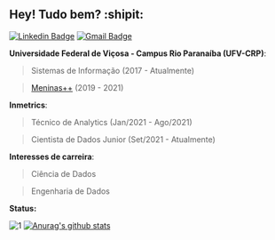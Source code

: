 ## Hey! Tudo bem? :shipit:

[![Linkedin Badge](https://img.shields.io/badge/-LinkedIn-blue?style=for-the-badge&logo=Linkedin&logoColor=white&link=https://www.linkedin.com/in/vivianerenizia/)](https://www.linkedin.com/in/vivianerenizia/) 
[![Gmail Badge](https://img.shields.io/badge/gmail-D14836?&style=for-the-badge&logo=gmail&logoColor=white)](mailto:vivianereniziasilva@gmail.com)

**Universidade Federal de Viçosa - Campus Rio Paranaíba (UFV-CRP)**:
> Sistemas de Informação (2017 - Atualmente)

> [Meninas++](https://www.instagram.com/meninasmaismais_ufv/) (2019 - 2021)

**Inmetrics**:
> Técnico de Analytics (Jan/2021 - Ago/2021)

> Cientista de Dados Junior (Set/2021 - Atualmente)

**Interesses de carreira**:
> Ciência de Dados

> Engenharia de Dados

**Status:**

![1](https://github-readme-stats.vercel.app/api/top-langs/?username=vivianerenizia&theme=radical) [![Anurag's github stats](https://github-readme-stats.vercel.app/api?username=vivianerenizia&theme=radical)](https://github.com/vivianerenizia/github-readme-stats)


